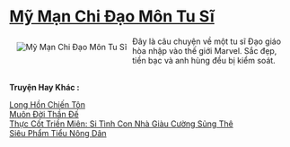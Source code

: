 <a href="https://truyenwiki.net/my-man-chi-dao-mon-tu-si.35139/" title="Mỹ Mạn Chi Đạo Môn Tu Sĩ"><h1>Mỹ Mạn Chi Đạo Môn Tu Sĩ</h1></a><div style="display:table"><img align="right" style="float: left; padding: 10px;" src="https://truyenwiki.net/a/img/str/src/35139.jpg" alt="Mỹ Mạn Chi Đạo Môn Tu Sĩ">Đây là câu chuyện về một tu sĩ Đạo giáo hòa nhập vào thế giới Marvel. Sắc đẹp, tiền bạc và anh hùng đều bị kiểm soát.</div><p><br><b>Truyện Hay Khác :</b></p><a href="https://truyenwiki.net/long-hon-chien-ton.35023/" alt="Long Hồn Chiến Tôn">Long Hồn Chiến Tôn</a><br/><a href="https://sangtacviet.wordpress.com/2020/10/22/muon-doi-than-de/" alt="Muôn Đời Thần Đế">Muôn Đời Thần Đế</a><br/><a href="https://github.com/nownovels/topcv/tree/master/truyenhay/36105" alt="Thực Cốt Triền Miên: Si Tình Con Nhà Giàu Cường Sủng Thê">Thực Cốt Triền Miên: Si Tình Con Nhà Giàu Cường Sủng Thê</a><br/><a href="https://github.com/nownovels/topcv/tree/master/truyenhay/35444" alt="Siêu Phẩm Tiểu Nông Dân">Siêu Phẩm Tiểu Nông Dân</a><br/>